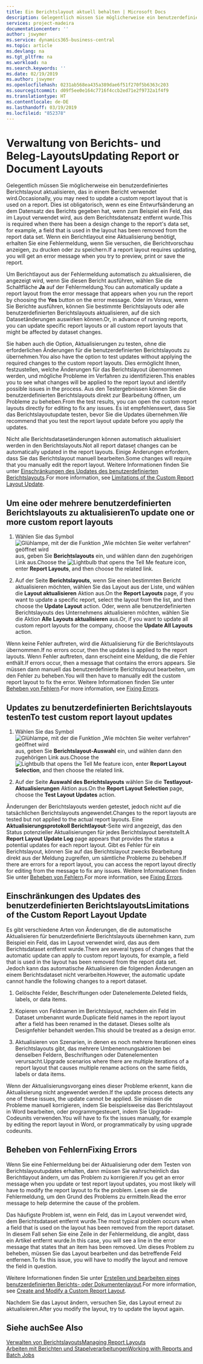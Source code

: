```yaml
---
title: Ein Berichtslayout aktuell behalten | Microsoft Docs
description: Gelegentlich müssen Sie möglicherweise ein benutzerdefiniertes Berichtslayout aktualisieren, das in einem Bericht verwendet wird. Dies ist obligatorisch, wenn es eine Entwurfsänderung an dem Datensatz des Berichts gegeben hat, wenn zum Beispiel ein Feld, das im Layout verwendet wird, aus dem Berichtsdatensatz entfernt wurde.
services: project-madeira
documentationcenter: ''
author: jswymer
ms.service: dynamics365-business-central
ms.topic: article
ms.devlang: na
ms.tgt_pltfrm: na
ms.workload: na
ms.search.keywords: ''
ms.date: 02/19/2019
ms.author: jswymer
ms.openlocfilehash: 0231ab568ea435a389dae6f51f270f5b6363c203
ms.sourcegitcommit: d09f5ee0e164c7716f4ccb2ed71e2f9732a1f4f9
ms.translationtype: HT
ms.contentlocale: de-DE
ms.lasthandoff: 03/19/2019
ms.locfileid: "852378"
---
```

# <a name="updating-report-or-document-layouts"></a><span data-ttu-id="3bf35-104">Verwaltung von Berichts- und Beleg-Layouts</span><span class="sxs-lookup"><span data-stu-id="3bf35-104">Updating Report or Document Layouts</span></span>
<span data-ttu-id="3bf35-105">Gelegentlich müssen Sie möglicherweise ein benutzerdefiniertes Berichtslayout aktualisieren, das in einem Bericht verwendet wird.</span><span class="sxs-lookup"><span data-stu-id="3bf35-105">Occasionally, you may need to update a custom report layout that is used on a report.</span></span> <span data-ttu-id="3bf35-106">Dies ist obligatorisch, wenn es eine Entwurfsänderung an dem Datensatz des Berichts gegeben hat, wenn zum Beispiel ein Feld, das im Layout verwendet wird, aus dem Berichtsdatensatz entfernt wurde.</span><span class="sxs-lookup"><span data-stu-id="3bf35-106">This is required when there has been a design change to the report's data set, for example, a field that is used in the layout has been removed from the report data set.</span></span> <span data-ttu-id="3bf35-107">Wenn ein Berichtlayout eine Aktualisierung benötigt, erhalten Sie eine Fehlermeldung, wenn Sie versuchen, die Berichtvorschau anzeigen, zu drucken oder zu speichern.</span><span class="sxs-lookup"><span data-stu-id="3bf35-107">If a report layout requires updating, you will get an error message when you try to preview, print or save the report.</span></span>  

<span data-ttu-id="3bf35-108">Um Berichtlayout aus der Fehlermeldung automatisch zu aktualisieren, die angezeigt wird, wenn Sie diesen Bericht ausführen, wählen Sie die Schaltfläche **Ja** auf der Fehlermeldung.</span><span class="sxs-lookup"><span data-stu-id="3bf35-108">You can automatically update a report layout from the error message that appears when you run the report by choosing the **Yes** button on the error message.</span></span> <span data-ttu-id="3bf35-109">Oder im Voraus, wenn Sie Berichte ausführen, können Sie bestimmte Berichtslayouts oder alle benutzerdefinierten Berichtslayouts aktualisieren, auf die sich Datasetänderungen auswirken können.</span><span class="sxs-lookup"><span data-stu-id="3bf35-109">Or, in advance of running reports, you can update specific report layouts or all custom report layouts that might be affected by dataset changes.</span></span>  

<span data-ttu-id="3bf35-110">Sie haben auch die Option, Aktualisierungen zu testen, ohne die erforderlichen Änderungen für die benutzerdefinierten Berichtslayouts zu übernehmen.</span><span class="sxs-lookup"><span data-stu-id="3bf35-110">You also have the option to test updates without applying the required changes to the custom report layouts.</span></span> <span data-ttu-id="3bf35-111">Dies ermöglicht Ihnen, festzustellen, welche Änderungen für das Berichtslayout übernommen werden, und mögliche Probleme im Verfahren zu identifizieren.</span><span class="sxs-lookup"><span data-stu-id="3bf35-111">This enables you to see what changes will be applied to the report layout and identify possible issues in the process.</span></span> <span data-ttu-id="3bf35-112">Aus den Testergebnissen können Sie die benutzerdefinierten Berichtslayouts direkt zur Bearbeitung öffnen, um Probleme zu beheben.</span><span class="sxs-lookup"><span data-stu-id="3bf35-112">From the test results, you can open the custom report layouts directly for editing to fix any issues.</span></span> <span data-ttu-id="3bf35-113">Es ist empfehlenswert, dass Sie das Berichtslayoutupdate testen, bevor Sie die Updates übernehmen.</span><span class="sxs-lookup"><span data-stu-id="3bf35-113">We recommend that you test the report layout update before you apply the updates.</span></span>  

<span data-ttu-id="3bf35-114">Nicht alle Berichtsdatasetänderungen können automatisch aktualisiert werden in den Berichtslayouts.</span><span class="sxs-lookup"><span data-stu-id="3bf35-114">Not all report dataset changes can be automatically updated in the report layouts.</span></span> <span data-ttu-id="3bf35-115">Einige Änderungen erfordern, dass Sie das Berichtslayout manuell bearbeiten.</span><span class="sxs-lookup"><span data-stu-id="3bf35-115">Some changes will require that you manually edit the report layout.</span></span> <span data-ttu-id="3bf35-116">Weitere Informationen finden Sie unter [Einschränkungen des Updates des benutzerdefinierten Berichtslayouts](ui-update-report-layouts.md#UpdateLimitations).</span><span class="sxs-lookup"><span data-stu-id="3bf35-116">For more information, see [Limitations of the Custom Report Layout Update](ui-update-report-layouts.md#UpdateLimitations).</span></span>  

## <a name="to-update-one-or-more-custom-report-layouts"></a><span data-ttu-id="3bf35-117">Um eine oder mehrere benutzerdefinierten Berichtslayouts zu aktualisieren</span><span class="sxs-lookup"><span data-stu-id="3bf35-117">To update one or more custom report layouts</span></span>  

1.  <span data-ttu-id="3bf35-118">Wählen Sie das Symbol ![Glühlampe, mit der die Funktion „Wie möchten Sie weiter verfahren“ geöffnet wird](media/ui-search/search_small.png "Wie möchten Sie weiter verfahren?") aus, geben Sie **Berichtslayouts** ein, und wählen dann den zugehörigen Link aus.</span><span class="sxs-lookup"><span data-stu-id="3bf35-118">Choose the ![Lightbulb that opens the Tell Me feature](media/ui-search/search_small.png "Tell me what you want to do") icon, enter **Report Layouts**, and then choose the related link.</span></span>  

2.  <span data-ttu-id="3bf35-119">Auf der Seite **Berichtslayouts**, wenn Sie einen bestimmten Bericht aktualisieren möchten, wählen Sie das Layout aus der Liste, und wählen die **Layout aktualisieren** Aktion aus.</span><span class="sxs-lookup"><span data-stu-id="3bf35-119">On the **Report Layouts** page, if you want to update a specific report, select the layout from the list, and then choose the **Update Layout** action.</span></span> <span data-ttu-id="3bf35-120">Oder, wenn alle benutzerdefinierten Berichtslayouts des Unternehmens aktualisieren möchten, wählen Sie die Aktion **Alle Layouts aktualisieren** aus.</span><span class="sxs-lookup"><span data-stu-id="3bf35-120">Or, if you want to update all custom report layouts for the company, choose the **Update All Layouts** action.</span></span>  

<span data-ttu-id="3bf35-121">Wenn keine Fehler auftreten, wird die Aktualisierung für die Berichtslayouts übernommen.</span><span class="sxs-lookup"><span data-stu-id="3bf35-121">If no errors occur, then the updates is applied to the report layouts.</span></span> <span data-ttu-id="3bf35-122">Wenn Fehler auftreten, dann erscheint eine Meldung, die die Fehler enthält.</span><span class="sxs-lookup"><span data-stu-id="3bf35-122">If errors occur, then a message that contains the errors appears.</span></span> <span data-ttu-id="3bf35-123">Sie müssen dann manuell das benutzerdefinierte Berichtslayout bearbeiten, um den Fehler zu beheben.</span><span class="sxs-lookup"><span data-stu-id="3bf35-123">You will then have to manually edit the custom report layout to fix the error.</span></span> <span data-ttu-id="3bf35-124">Weitere Informationen finden Sie unter [Beheben von Fehlern](ui-update-report-layouts.md#FixErrors).</span><span class="sxs-lookup"><span data-stu-id="3bf35-124">For more information, see [Fixing Errors](ui-update-report-layouts.md#FixErrors).</span></span>  

## <a name="to-test-custom-report-layout-updates"></a><span data-ttu-id="3bf35-125">Updates zu benutzerdefinierten Berichtslayouts testen</span><span class="sxs-lookup"><span data-stu-id="3bf35-125">To test custom report layout updates</span></span>  

1.  <span data-ttu-id="3bf35-126">Wählen Sie das Symbol ![Glühlampe, mit der die Funktion „Wie möchten Sie weiter verfahren“ geöffnet wird](media/ui-search/search_small.png "Wie möchten Sie weiter verfahren?") aus, geben Sie **Berichtslayout-Auswahl** ein, und wählen dann den zugehörigen Link aus.</span><span class="sxs-lookup"><span data-stu-id="3bf35-126">Choose the ![Lightbulb that opens the Tell Me feature](media/ui-search/search_small.png "Tell me what you want to do") icon, enter **Report Layout Selection**, and then choose the related link.</span></span>  

2.  <span data-ttu-id="3bf35-127">Auf der Seite **Auswahl des Berichtslayouts** wählen Sie die **Testlayout-Aktualisierungen** Aktion aus.</span><span class="sxs-lookup"><span data-stu-id="3bf35-127">On the **Report Layout Selection** page, choose the **Test Layout Updates** action.</span></span>  

 <span data-ttu-id="3bf35-128">Änderungen der Berichtslayouts werden getestet, jedoch nicht auf die tatsächlichen Berichtslayouts angewendet.</span><span class="sxs-lookup"><span data-stu-id="3bf35-128">Changes to the report layouts are tested but not applied to the actual report layouts.</span></span> <span data-ttu-id="3bf35-129">Eine **Aktualisierungsprotokoll Berichtlayout**-Seite wird angezeigt, das den Status potenzieller Aktualisierungen für jedes Berichtslayout bereitstellt.</span><span class="sxs-lookup"><span data-stu-id="3bf35-129">A **Report Layout Update Log** page appears that provides the status a potential updates for each report layout.</span></span> <span data-ttu-id="3bf35-130">Gibt es Fehler für ein Berichtslayout, können Sie auf das Berichtslayout zwecks Bearbeitung direkt aus der Meldung zugreifen, um sämtliche Probleme zu beheben.</span><span class="sxs-lookup"><span data-stu-id="3bf35-130">If there are errors for a report layout, you can access the report layout directly for editing from the message to fix any issues.</span></span> <span data-ttu-id="3bf35-131">Weitere Informationen finden Sie unter [Beheben von Fehlern](ui-update-report-layouts.md#FixErrors).</span><span class="sxs-lookup"><span data-stu-id="3bf35-131">For more information, see [Fixing Errors](ui-update-report-layouts.md#FixErrors).</span></span>  

##  <a name="UpdateLimitations"></a> <span data-ttu-id="3bf35-132">Einschränkungen des Updates des benutzerdefinierten Berichtslayouts</span><span class="sxs-lookup"><span data-stu-id="3bf35-132">Limitations of the Custom Report Layout Update</span></span>  
 <span data-ttu-id="3bf35-133">Es gibt verschiedene Arten von Änderungen, die die automatische Aktualisieren für benutzerdefinierte Berichtslayouts übernehmen kann, zum Beispiel ein Feld, das im Layout verwendet wird, das aus dem Berichtsdataset entfernt wurde.</span><span class="sxs-lookup"><span data-stu-id="3bf35-133">There are several types of changes that the automatic update can apply to custom report layouts, for example, a field that is used in the layout has been removed from the report data set.</span></span> <span data-ttu-id="3bf35-134">Jedoch kann das automatische Aktualisieren die folgenden Änderungen an einem Berichtsdataset nicht verarbeiten.</span><span class="sxs-lookup"><span data-stu-id="3bf35-134">However, the automatic update cannot handle the following changes to a report dataset.</span></span>  

1.  <span data-ttu-id="3bf35-135">Gelöschte Felder, Beschriftungen oder Datenelemente.</span><span class="sxs-lookup"><span data-stu-id="3bf35-135">Deleted fields, labels, or data items.</span></span>  

2.  <span data-ttu-id="3bf35-136">Kopieren von Feldnamen im Berichtslayout, nachdem ein Feld im Dataset umbenannt wurde.</span><span class="sxs-lookup"><span data-stu-id="3bf35-136">Duplicate field names in the report layout after a field has been renamed in the dataset.</span></span> <span data-ttu-id="3bf35-137">Dieses sollte als Designfehler behandelt werden.</span><span class="sxs-lookup"><span data-stu-id="3bf35-137">This should be treated as a design error.</span></span>  

3.  <span data-ttu-id="3bf35-138">Aktualisieren von Szenarien, in denen es noch mehrere Iterationen eines Berichtslayouts gibt, das mehrere Umbenennungsaktionen bei denselben Feldern, Beschriftungen oder Datenelementen verursacht.</span><span class="sxs-lookup"><span data-stu-id="3bf35-138">Upgrade scenarios where there are multiple iterations of a report layout that causes multiple rename actions on the same fields, labels or data items.</span></span>  

 <span data-ttu-id="3bf35-139">Wenn der Aktualisierungsvorgang eines dieser Probleme erkennt, kann die Aktualisierung nicht angewendet werden.</span><span class="sxs-lookup"><span data-stu-id="3bf35-139">If the update process detects any one of these issues, the update cannot be applied.</span></span> <span data-ttu-id="3bf35-140">Sie müssen die Probleme manuell korrigieren, indem Sie beispielsweise das Berichtslayout in Word bearbeiten, oder programmgesteuert, indem Sie Upgrade-Codeunits verwenden.</span><span class="sxs-lookup"><span data-stu-id="3bf35-140">You will have to fix the issues manually, for example by editing the report layout in Word, or programmatically by using upgrade codeunits.</span></span>  

##  <a name="FixErrors"></a> <span data-ttu-id="3bf35-141">Beheben von Fehlern</span><span class="sxs-lookup"><span data-stu-id="3bf35-141">Fixing Errors</span></span>  
 <span data-ttu-id="3bf35-142">Wenn Sie eine Fehlermeldung bei der Aktualisierung oder dem Testen von Berichtslayoutupdates erhalten, dann müssen Sie wahrscheinlich das Berichtlayout ändern, um das Problem zu korrigieren.</span><span class="sxs-lookup"><span data-stu-id="3bf35-142">If you get an error message when you update or test report layout updates, you most likely will have to modify the report layout to fix the problem.</span></span> <span data-ttu-id="3bf35-143">Lesen sie die Fehlermeldung, um den Grund des Problems zu ermitteln.</span><span class="sxs-lookup"><span data-stu-id="3bf35-143">Read the error message to help determine the cause of the problem.</span></span>  

 <span data-ttu-id="3bf35-144">Das häufigste Problem ist, wenn ein Feld, das im Layout verwendet wird, dem Berichtsdataset entfernt wurde.</span><span class="sxs-lookup"><span data-stu-id="3bf35-144">The most typical problem occurs when a field that is used on the layout has been removed from the report dataset.</span></span> <span data-ttu-id="3bf35-145">In diesem Fall sehen Sie eine Zeile in der Fehlermeldung, die angibt, dass ein Artikel entfernt wurde.</span><span class="sxs-lookup"><span data-stu-id="3bf35-145">In this case, you will see a line in the error message that states that an item has been removed.</span></span> <span data-ttu-id="3bf35-146">Um dieses Problem zu beheben, müssen Sie das Layout bearbeiten und das betreffende Feld entfernen.</span><span class="sxs-lookup"><span data-stu-id="3bf35-146">To fix this issue, you will have to modify the layout and remove the field in question.</span></span>  

 <span data-ttu-id="3bf35-147">Weitere Informationen finden Sie unter [Erstellen und bearbeiten  eines benutzerdefinierten Berichts- oder Dokumentenlayout](ui-how-create-custom-report-layout.md#ModifyCustomLayout).</span><span class="sxs-lookup"><span data-stu-id="3bf35-147">For more information, see [Create and Modify a Custom Report Layout](ui-how-create-custom-report-layout.md#ModifyCustomLayout).</span></span>  

 <span data-ttu-id="3bf35-148">Nachdem Sie das Layout ändern, versuchen Sie, das Layout erneut zu aktualisieren.</span><span class="sxs-lookup"><span data-stu-id="3bf35-148">After you modify the layout, try to update the layout again.</span></span>  

## <a name="see-also"></a><span data-ttu-id="3bf35-149">Siehe auch</span><span class="sxs-lookup"><span data-stu-id="3bf35-149">See Also</span></span>  
 [<span data-ttu-id="3bf35-150">Verwalten von Berichtslayouts</span><span class="sxs-lookup"><span data-stu-id="3bf35-150">Managing Report Layouts</span></span>](ui-manage-report-layouts.md)  
 [<span data-ttu-id="3bf35-151">Arbeiten mit Berichten und Stapelverarbeitungen</span><span class="sxs-lookup"><span data-stu-id="3bf35-151">Working with Reports and Batch Jobs</span></span>](ui-work-report.md)  
